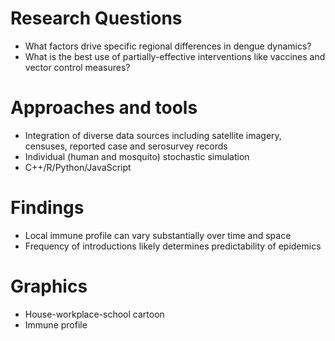 # Research Questions
- What factors drive specific regional differences in dengue dynamics?
- What is the best use of partially-effective interventions like vaccines and vector control measures?

# Approaches and tools
- Integration of diverse data sources including satellite imagery, censuses, reported case and serosurvey records
- Individual (human and mosquito) stochastic simulation
- C++/R/Python/JavaScript

# Findings
- Local immune profile can vary substantially over time and space
- Frequency of introductions likely determines predictability of epidemics

# Graphics
- House-workplace-school cartoon
- Immune profile

